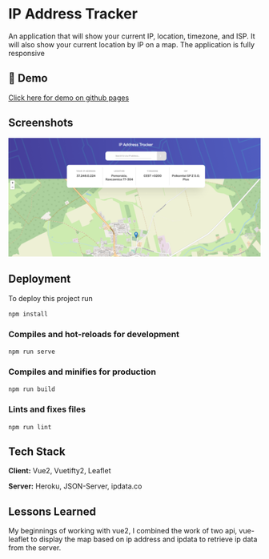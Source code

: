 
# IP Address Tracker

An application that will show your current IP, location, timezone, and ISP. It will also show your current location by IP on a map. The application is fully responsive
## 🚀 Demo

[Click here for demo on github pages](https://dominiak92.github.io/ip-address-tracker-vue/)
## Screenshots

![App Screenshot](https://raw.githubusercontent.com/dominiak92/ip-address-tracker-vue/main/src/assets/2023-08-30-21-54-dominiak92.github.io.png)



## Deployment

To deploy this project run

```
npm install
```

### Compiles and hot-reloads for development
```
npm run serve
```

### Compiles and minifies for production
```
npm run build
```

### Lints and fixes files
```
npm run lint
```


## Tech Stack

**Client:** Vue2, Vuetifty2, Leaflet

**Server:** Heroku, JSON-Server, ipdata.co


## Lessons Learned

My beginnings of working with vue2, I combined the work of two api, vue-leaflet to display the map based on ip address and ipdata to retrieve ip data from the server.